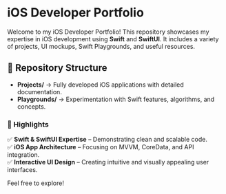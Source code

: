 # iOS Developer Portfolio  

Welcome to my iOS Developer Portfolio! This repository showcases my expertise in iOS development using **Swift** and **SwiftUI**. It includes a variety of projects, UI mockups, Swift Playgrounds, and useful resources.  

## 📌 Repository Structure  

- **Projects/** → Fully developed iOS applications with detailed documentation.  
- **Playgrounds/** → Experimentation with Swift features, algorithms, and concepts.    

### 🚀 Highlights  
✅ **Swift & SwiftUI Expertise** – Demonstrating clean and scalable code.  
✅ **iOS App Architecture** – Focusing on MVVM, CoreData, and API integration.  
✅ **Interactive UI Design** – Creating intuitive and visually appealing user interfaces.  

Feel free to explore!
